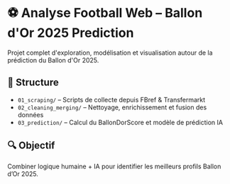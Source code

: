 # ⚽ Analyse Football Web – Ballon d'Or 2025 Prediction

Projet complet d'exploration, modélisation et visualisation autour de la prédiction du Ballon d'Or 2025.

## 📁 Structure
- `01_scraping/` – Scripts de collecte depuis FBref & Transfermarkt
- `02_cleaning_merging/` – Nettoyage, enrichissement et fusion des données
- `03_prediction/` – Calcul du BallonDorScore et modèle de prédiction IA

## 🔍 Objectif
Combiner logique humaine + IA pour identifier les meilleurs profils Ballon d’Or 2025.